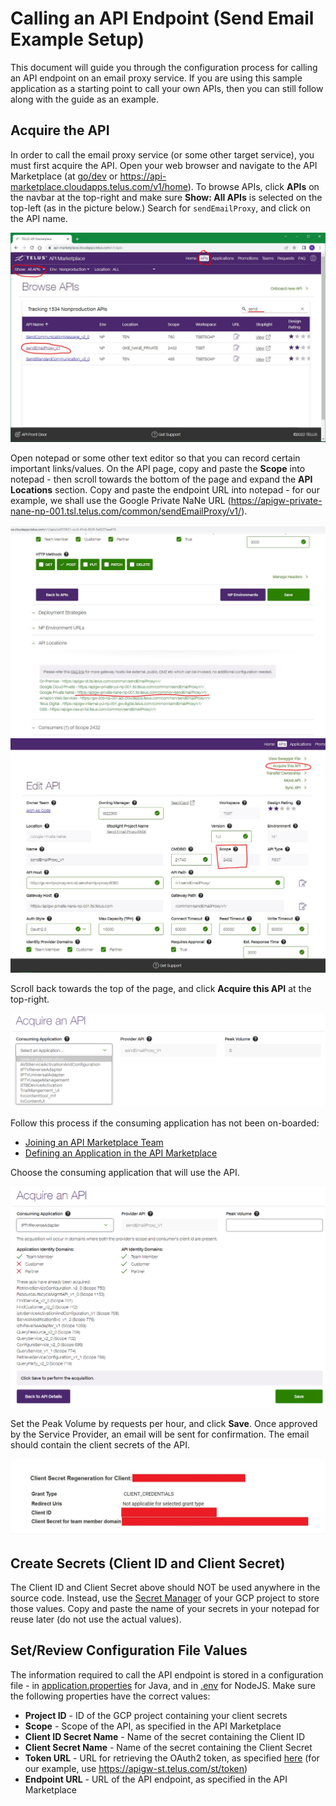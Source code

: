 # Calling an API Endpoint (Send Email Example Setup)

This document will guide you through the configuration process for calling an API endpoint on an email proxy service. If you are using this sample application as a
starting point to call your own APIs, then you can still follow along with the guide as an example.

## Acquire the API

In order to call the email proxy service (or some other target service), you must first acquire the API. Open your web browser and navigate to the API Marketplace
(at [go/dev](https://go/dev) or https://api-marketplace.cloudapps.telus.com/v1/home). To browse APIs, click **APIs** on the navbar at the top-right and make sure
**Show: All APIs** is selected on the top-left (as in the picture below.) Search for `sendEmailProxy`, and click on the API name.

![alt text](apiNav.jpg)

Open notepad or some other text editor so that you can record certain important links/values. On the API page, copy and paste the **Scope** into notepad - then
scroll towards the bottom of the page and expand the **API Locations** section. Copy and paste the endpoint URL into notepad - for our example, we shall use the
Google Private NaNe URL (https://apigw-private-nane-np-001.tsl.telus.com/common/sendEmailProxy/v1/).

![alt text](apiLink.jpg)
![alt text](apiScope.jpg)

Scroll back towards the top of the page, and click **Acquire this API** at the top-right.

![alt text](apiAcquire.png)

Follow this process if the consuming application has not been on-boarded:
- [Joining an API Marketplace Team](https://simplify.telus.com/docs/default/component/api-marketplace/joining-a-team/)
- [Defining an Application in the API Marketplace](https://simplify.telus.com/docs/default/component/api-marketplace/defining-an-application/)

Choose the consuming application that will use the API.

![alt text](apiAcquire2.png)

Set the Peak Volume by requests per hour, and click **Save**. Once approved by the Service Provider, an email will be sent for confirmation. The email should contain the
client secrets of the API.

![alt text](apiSecrets.jpg)

## Create Secrets (Client ID and Client Secret)

The Client ID and Client Secret above should NOT be used anywhere in the source code. Instead, use the [Secret Manager](secret-setup.md#setup-for-send-email-example)
of your GCP project to store those values. Copy and paste the name of your secrets in your notepad for reuse later (do not use the actual values).

## Set/Review Configuration File Values

The information required to call the API endpoint is stored in a configuration file - in [application.properties](../src/main/resources/application.properties) for Java,
and in [.env](../app/.env) for NodeJS. Make sure the following properties have the correct values:

- **Project ID** - ID of the GCP project containing your client secrets
- **Scope** - Scope of the API, as specified in the API Marketplace
- **Client ID Secret Name** - Name of the secret containing the Client ID
- **Client Secret Name** - Name of the secret containing the Client Secret
- **Token URL** - URL for retrieving the OAuth2 token, as specified [here](https://docs.google.com/document/d/1nm51hwWWhmeZx0dcM1o47Bm4tQ4uymVK5W2zctfhVYg/edit) (for our
example, use https://apigw-st.telus.com/st/token)
- **Endpoint URL** - URL of the API endpoint, as specified in the API Marketplace
